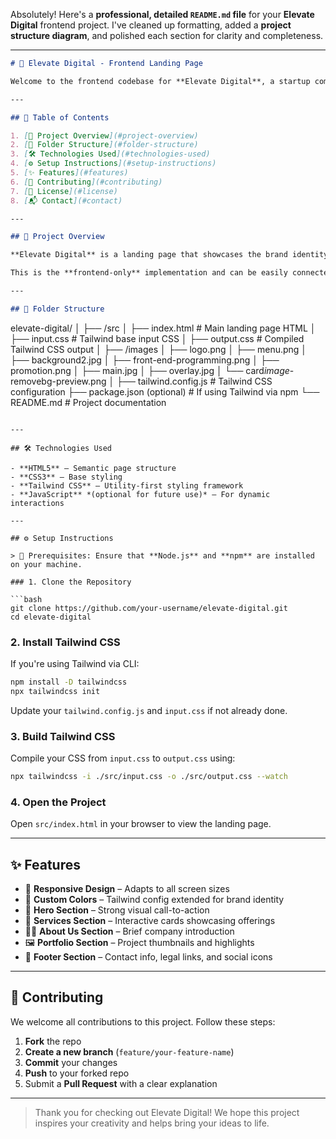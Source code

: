 Absolutely! Here's a **professional, detailed `README.md` file** for your **Elevate Digital** frontend project. I've cleaned up formatting, added a **project structure diagram**, and polished each section for clarity and completeness.

---

```markdown
# 🚀 Elevate Digital - Frontend Landing Page

Welcome to the frontend codebase for **Elevate Digital**, a startup committed to helping businesses establish a strong and modern digital presence. This project features a **responsive**, **user-centric landing page** built using **HTML**, **Tailwind CSS**, and standard best practices in frontend development.

---

## 📌 Table of Contents

1. [📄 Project Overview](#project-overview)
2. [📁 Folder Structure](#folder-structure)
3. [🛠 Technologies Used](#technologies-used)
4. [⚙️ Setup Instructions](#setup-instructions)
5. [✨ Features](#features)
6. [🤝 Contributing](#contributing)
7. [📜 License](#license)
8. [📬 Contact](#contact)

---

## 📄 Project Overview

**Elevate Digital** is a landing page that showcases the brand identity, services, and mission of the company. The goal is to offer users an intuitive, aesthetically pleasing, and informative first impression — setting the tone for trust and professionalism.

This is the **frontend-only** implementation and can be easily connected with a backend or CMS in future development.

---

## 📁 Folder Structure
```

elevate-digital/
│
├── /src
│ ├── index.html # Main landing page HTML
│ ├── input.css # Tailwind base input CSS
│ ├── output.css # Compiled Tailwind CSS output
│
├── /images
│ ├── logo.png
│ ├── menu.png
│ ├── background2.jpg
│ ├── front-end-programming.png
│ ├── promotion.png
│ ├── main.jpg
│ ├── overlay.jpg
│ └── card*image*-removebg-preview.png
│
├── tailwind.config.js # Tailwind CSS configuration
├── package.json (optional) # If using Tailwind via npm
└── README.md # Project documentation

````

---

## 🛠 Technologies Used

- **HTML5** – Semantic page structure
- **CSS3** – Base styling
- **Tailwind CSS** – Utility-first styling framework
- **JavaScript** *(optional for future use)* – For dynamic interactions

---

## ⚙️ Setup Instructions

> 📌 Prerequisites: Ensure that **Node.js** and **npm** are installed on your machine.

### 1. Clone the Repository

```bash
git clone https://github.com/your-username/elevate-digital.git
cd elevate-digital
````

### 2. Install Tailwind CSS

If you're using Tailwind via CLI:

```bash
npm install -D tailwindcss
npx tailwindcss init
```

Update your `tailwind.config.js` and `input.css` if not already done.

### 3. Build Tailwind CSS

Compile your CSS from `input.css` to `output.css` using:

```bash
npx tailwindcss -i ./src/input.css -o ./src/output.css --watch
```

### 4. Open the Project

Open `src/index.html` in your browser to view the landing page.

---

## ✨ Features

- 📱 **Responsive Design** – Adapts to all screen sizes
- 🎨 **Custom Colors** – Tailwind config extended for brand identity
- 🧭 **Hero Section** – Strong visual call-to-action
- 💼 **Services Section** – Interactive cards showcasing offerings
- 👨‍💻 **About Us Section** – Brief company introduction
- 🖼 **Portfolio Section** – Project thumbnails and highlights
- 📩 **Footer Section** – Contact info, legal links, and social icons

---

## 🤝 Contributing

We welcome all contributions to this project. Follow these steps:

1. **Fork** the repo
2. **Create a new branch** (`feature/your-feature-name`)
3. **Commit** your changes
4. **Push** to your forked repo
5. Submit a **Pull Request** with a clear explanation

---

> Thank you for checking out Elevate Digital! We hope this project inspires your creativity and helps bring your ideas to life.

```

```
